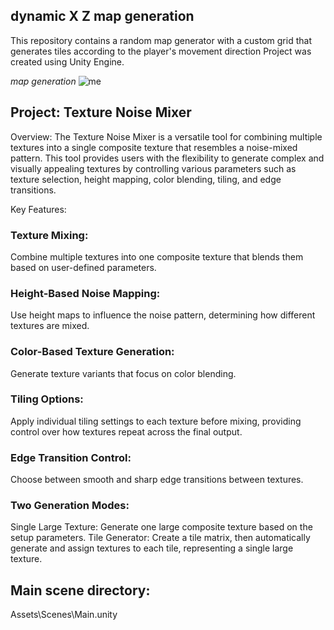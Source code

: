 ## dynamic X Z map generation 
This repository contains a random map generator with a custom grid that generates tiles according to the player's movement direction
Project was created using Unity Engine.

*map generation*
![me](https://github.com/PiotrCynowski/Dynamic_Map_Grid/blob/master/pic/textures_mixing.gif)

## Project: Texture Noise Mixer
Overview: The Texture Noise Mixer is a versatile tool for combining multiple textures into a single composite texture that resembles a noise-mixed pattern. 
This tool provides users with the flexibility to generate complex and visually appealing textures by controlling various parameters such as texture selection, height mapping, color blending, tiling, and edge transitions.

Key Features:

### Texture Mixing:
Combine multiple textures into one composite texture that blends them based on user-defined parameters.

### Height-Based Noise Mapping:
Use height maps to influence the noise pattern, determining how different textures are mixed.

### Color-Based Texture Generation:
Generate texture variants that focus on color blending.

### Tiling Options:
Apply individual tiling settings to each texture before mixing, providing control over how textures repeat across the final output.

### Edge Transition Control:
Choose between smooth and sharp edge transitions between textures.

### Two Generation Modes:
Single Large Texture: Generate one large composite texture based on the setup parameters.
Tile Generator: Create a tile matrix, then automatically generate and assign textures to each tile, representing a single large texture.

## Main scene directory:
Assets\Scenes\Main.unity
